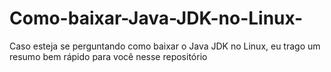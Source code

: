 # Como-baixar-Java-JDK-no-Linux-
Caso esteja se perguntando como baixar o Java JDK no Linux, eu trago um resumo bem rápido para você nesse repositório


<div align=left>
  <img src="" />
</div>
